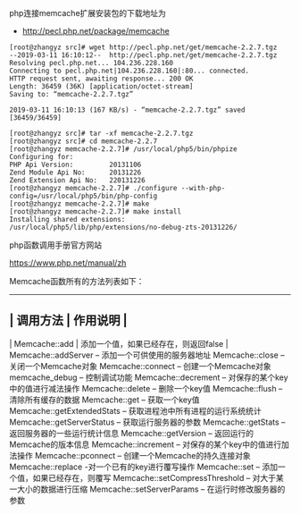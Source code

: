 php连接memcache扩展安装包的下载地址为

* http://pecl.php.net/package/memcache

```shell
[root@zhangyz src]# wget http://pecl.php.net/get/memcache-2.2.7.tgz 
--2019-03-11 16:10:12--  http://pecl.php.net/get/memcache-2.2.7.tgz
Resolving pecl.php.net... 104.236.228.160
Connecting to pecl.php.net|104.236.228.160|:80... connected.
HTTP request sent, awaiting response... 200 OK
Length: 36459 (36K) [application/octet-stream]
Saving to: “memcache-2.2.7.tgz”

2019-03-11 16:10:13 (167 KB/s) - “memcache-2.2.7.tgz” saved [36459/36459]

[root@zhangyz src]# tar -xf memcache-2.2.7.tgz
[root@zhangyz src]# cd memcache-2.2.7
[root@zhangyz memcache-2.2.7]# /usr/local/php5/bin/phpize 
Configuring for:
PHP Api Version:         20131106
Zend Module Api No:      20131226
Zend Extension Api No:   220131226
[root@zhangyz memcache-2.2.7]# ./configure --with-php-config=/usr/local/php5/bin/php-config 
[root@zhangyz memcache-2.2.7]# make
[root@zhangyz memcache-2.2.7]# make install
Installing shared extensions:     /usr/local/php5/lib/php/extensions/no-debug-zts-20131226/
```


php函数调用手册官方网站 

https://www.php.net/manual/zh


Memcache函数所有的方法列表如下：

-----------------------
| 调用方法 | 作用说明 |
-----------------------
| Memcache::add | 添加一个值，如果已经存在，则返回false | 
Memcache::addServer – 添加一个可供使用的服务器地址 
Memcache::close – 关闭一个Memcache对象 
Memcache::connect – 创建一个Memcache对象 
memcache_debug – 控制调试功能 
Memcache::decrement – 对保存的某个key中的值进行减法操作 
Memcache::delete – 删除一个key值 
Memcache::flush – 清除所有缓存的数据 
Memcache::get – 获取一个key值 
Memcache::getExtendedStats – 获取进程池中所有进程的运行系统统计 
Memcache::getServerStatus – 获取运行服务器的参数 
Memcache::getStats – 返回服务器的一些运行统计信息 
Memcache::getVersion – 返回运行的Memcache的版本信息 
Memcache::increment – 对保存的某个key中的值进行加法操作 
Memcache::pconnect – 创建一个Memcache的持久连接对象 
Memcache::replace -对一个已有的key进行覆写操作 
Memcache::set – 添加一个值，如果已经存在，则覆写 
Memcache::setCompressThreshold – 对大于某一大小的数据进行压缩 
Memcache::setServerParams – 在运行时修改服务器的参数
